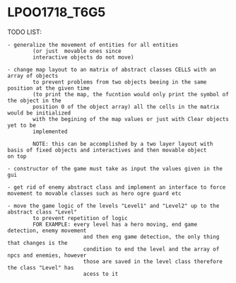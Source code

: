 # LPOO1718_T6G5

TODO LIST:
	
	- generalize the movement of entities for all entities
			(or just  movable ones since
			interactive objects do not move)
			
	- change map layout to an matrix of abstract classes CELLS with an array of objects
			to prevent problems from two objects beeing in the same position at the given time
			(to print the map, the fucntion would only print the symbol of the object in the
			position 0 of the object array) all the cells in the matrix would be initialized
			with the begining of the map values or just with Clear objects yet to be
			implemented
			
			NOTE: this can be accomplished by a two layer layout with basis of fixed objects and interactives and then movable object 			on top
			
	- constructor of the game must take as input the values given in the gui
	
	- get rid of enemy abstract class and implement an interface to force movement to movable classes such as hero ogre guard etc	
			
	- move the game logic of the levels "Level1" and "Level2" up to the abstract class "Level"
			to prevent repetition of logic
			FOR EXAMPLE: every level has a hero moving, end game detection, enemy movement
							and then eng game detection, the only thing that changes is the 
							condition to end the level and the array of npcs and enemies, however
							those are saved in the level class therefore the class "Level" has 
							acess to it  